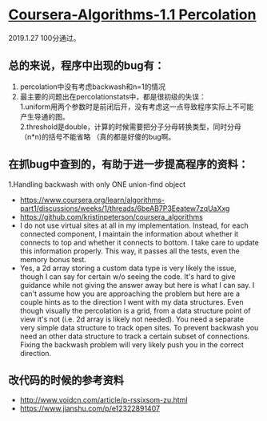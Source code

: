 # [Coursera-Algorithms-1.1 Percolation](https://www.coursera.org/learn/algorithms-part1/programming/Lhp5z/percolation)

2019.1.27 100分通过。

## 总的来说，程序中出现的bug有：

1. percolation中没有考虑backwash和n=1的情况  
2. 最主要的问题出在percolationstats中，都是很初级的失误：  
  1.uniform用两个参数时是前闭后开，没有考虑这一点导致程序实际上不可能产生导通的图。  
  2.threshold是double，计算的时候需要把分子分母转换类型，同时分母（n*n)的括号不能省略  （真的都是好傻的bug啊。
  
## 在抓bug中查到的，有助于进一步提高程序的资料：

1.Handling backwash with only ONE union-find object  
  * https://www.coursera.org/learn/algorithms-part1/discussions/weeks/1/threads/6beAB7P3Eeatew7zqUaXxg  
  * https://github.com/kristinpeterson/coursera_algorithms
  * I do not use virtual sites at all in my implementation. Instead, for each connected component, I maintain the information about whether it connects to top and whether it connects to bottom. I take care to update this information properly. This way, it passes all the tests, even the memory bonus test.  
  * Yes, a 2d array storing a custom data type is very likely the issue, though I can say for certain w/o seeing the code.    It's hard to give guidance while not giving the answer away but here is what I can say. I can't assume how you are approaching the problem but here are a couple hints as to the direction I went with my data structures.    Even though visually the percolation is a grid, from a data structure point of view it's not (i.e. 2d array is likely not needed).    You need a separate very simple data structure to track open sites.    To prevent backwash you need an other data structure to track a certain subset of connections. Fixing the backwash problem will very likely push you in the correct direction.  
  
 ## 改代码的时候的参考资料
  
  * http://www.voidcn.com/article/p-rssjxsom-zu.html
  * https://www.jianshu.com/p/e12322891407
 
